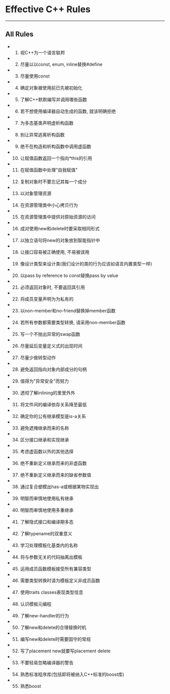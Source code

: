 # **Effective C++ Rules**
***


## **All Rules**
 * 01. 视C++为一个语言联邦
 * 02. 尽量以以const, enum, inline替换#define
 * 03. 尽量使用const 
 * 04. 确定对象被使用前已先被初始化
 * 05. 了解C++默默编写并调用哪些函数
 * 06. 若不想使用编译器自动生成的函数, 就该明确拒绝
 * 07. 为多态基类声明虚析构函数
 * 08. 别让异常逃离析构函数
 * 09. 绝不在构造和析构函数中调用虚函数
 * 10. 让赋值函数返回一个指向*this的引用
 * 11. 在赋值函数中处理"自我赋值"
 * 12. 复制对象时不要忘记其每一个成分
 * 13. 以对象管理资源
 * 14. 在资源管理类中小心拷贝行为
 * 15. 在资源管理类中提供对原始资源的访问
 * 16. 成对使用new和delete时要采取相同形式
 * 17. 以独立语句将new的对象放到智能指针中
 * 18. 让接口容易被正确使用, 不易被误用
 * 19. 像设计类型来设计类(我们设计的类的行为应该如语言内置类型一样)
 * 20. 以pass by reference to const替换pass by value
 * 21. 必须返回对象时, 不要返回其引用
 * 22. 将成员变量声明为为私有的
 * 23. 以non-member和no-friend替换掉member函数
 * 24. 若所有参数都需要类型转换, 请采用non-member函数 
 * 25. 写一个不抛出异常的swap函数 
 * 26. 尽量延后变量定义式的出现时间
 * 27. 尽量少做转型动作 
 * 28. 避免返回指向对象内部成分的句柄 
 * 29. 值得为"异常安全"而努力 
 * 30. 透彻了解inlining的里里外外
 * 31. 将文件间的编译依存关系降至最低
 * 32. 确定你的公有继承模型是is-a关系
 * 33. 避免遮掩继承而来的名称
 * 34. 区分接口继承和实现继承
 * 35. 考虑虚函数以外的其他选择
 * 36. 绝不重新定义继承而来的非虚函数
 * 37. 绝不重新定义继承而来的缺省参数值
 * 38. 通过复合塑模出has-a或根据某物实现出
 * 39. 明智而审慎地使用私有继承
 * 40. 明智而审慎地使用多重继承
 * 41. 了解隐式接口和编译期多态
 * 42. 了解typename的双重意义
 * 43. 学习处理模板化基类内的名称
 * 44. 将与参数无关的代码抽离出模板
 * 45. 运用成员函数模板接受所有兼容类型
 * 46. 需要类型转换时请为模板定义非成员函数
 * 47. 使用traits classes表现类型信息
 * 48. 认识模板元编程
 * 49. 了解new-handler的行为
 * 50. 了解new和delete的合理替换时机
 * 51. 编写new和delete时需要固守的常规
 * 52. 写了placement new就要写placement delete
 * 53. 不要轻易忽略编译器的警告
 * 54. 熟悉标准程序库(包括即将被纳入C++标准的boost库)
 * 55. 熟悉boost
